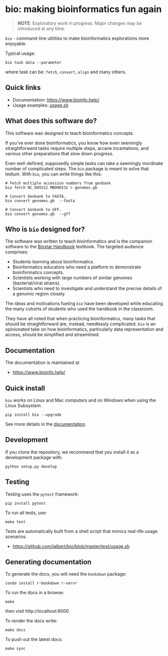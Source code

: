 # bio: making bioinformatics fun again

> **NOTE**: Exploratory work in progress. Major changes may be introduced at any time.

`bio` - command-line utilities to make bioinformatics explorations more enjoyable.

Typical usage:

    bio task data --parameter

where task can be: `fetch`, `convert`, `align` and many others.

## Quick links

* Documentation: https://www.bioinfo.help/
* Usage examples: [usage.sh][usage]

[docs]: https://ialbert.github.io/bio/
[usage]: https://github.com/ialbert/bio/blob/master/test/usage.sh

## What does this software do?

This software was designed to teach bioinformatics concepts.

If you've ever done bioinformatics, you know how even seemingly straightforward tasks require multiple steps, arcane incantations, and various other preparations that slow down progress. 

Even well-defined, supposedly simple tasks can take a seemingly inordinate number of complicated steps. The `bio` package is meant to solve that tedium.  With `bio`, you can write things like this:

    # Fetch multiple accession numbers from genbank
    bio fetch NC_045512 MN996532 > genomes.gb

    # Convert Genbank to FASTA.
    bio convert genomes.gb  --fasta

    # Convert Genbank to GFF.
    bio convert genomes.gb  --gff
    

## Who is `bio` designed for?

The software was written to teach bioinformatics and is the companion software to the [Biostar Handbook][handbook] textbook. The targeted audience comprises:

- Students learning about bioinformatics.
- Bioinformatics educators who need a platform to demonstrate bioinformatics concepts. 
- Scientists working with large numbers of similar genomes (bacterial/viral strains).
- Scientists who need to investigate and understand the precise details of a genomic region closely.

The ideas and motivations fueling `bio` have been developed while educating the many cohorts of students who used the handbook in the classroom. 

They have all noted that when practicing bioinformatics, many tasks that should be straightforward are, instead, needlessly complicated. `bio` is an opinionated take on how bioinformatics, particularly data representation and access, should be simplified and streamlined.

[handbook]: https://www.biostarhandbook.com/

## Documentation

The documentation is maintained at

* https://www.bioinfo.help/

## Quick install
    
`bio` works on Linux and Mac computers and on Windows when using the Linux Subsystem. 

    pip install bio --upgrade
            
See more details in the [documentation][docs].

## Development

If you clone the repository, we recommend that you install it as a development package with:

    python setup.py develop
    
## Testing

Testing uses the `pytest` framework:

    pip install pytest

To run all tests, use:

    make test
    
Tests are automatically built from a shell script that mimics real-life usage scenarios.

* https://github.com/ialbert/bio/blob/master/test/usage.sh


## Generating documentation

To generate the docs, you will need the `bookdown` package:

    conda install r-bookdown r-servr
    
To run the docs in a browse:
    
    make 
    
then visit http://localhost:8000

To render the docs write:

    make docs

To push out the latest docs:    
    
    make sync
    
